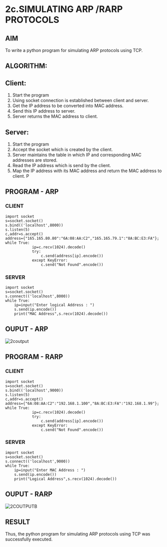 # 2c.SIMULATING ARP /RARP PROTOCOLS
## AIM
To write a python program for simulating ARP protocols using TCP.
## ALGORITHM:
## Client:
1. Start the program
2. Using socket connection is established between client and server.
3. Get the IP address to be converted into MAC address.
4. Send this IP address to server.
5. Server returns the MAC address to client.
## Server:
1. Start the program
2. Accept the socket which is created by the client.
3. Server maintains the table in which IP and corresponding MAC addresses are
stored.
4. Read the IP address which is send by the client.
5. Map the IP address with its MAC address and return the MAC address to client.
P
## PROGRAM - ARP
### CLIENT
```
import socket 
s=socket.socket() 
s.bind(('localhost',8000)) 
s.listen(5) 
c,addr=s.accept() 
address={"165.165.80.80":"6A:08:AA:C2","165.165.79.1":"8A:BC:E3:FA"}; 
while True: 
            ip=c.recv(1024).decode() 
            try: 
                c.send(address[ip].encode()) 
            except KeyError: 
                c.send("Not Found".encode())   
```
### SERVER
```
import socket 
s=socket.socket() 
s.connect(('localhost',8000)) 
while True:
    ip=input("Enter logical Address : ") 
    s.send(ip.encode()) 
    print("MAC Address",s.recv(1024).decode()) 
```
## OUPUT - ARP
![2coutput](https://github.com/Thilakeshwaran/2c.ARP_RARP_PROTOCOLS/assets/147473132/06a4fff7-9933-4f39-9abf-ee683ac26b3a)

## PROGRAM - RARP
### CLIENT
```
import socket 
s=socket.socket() 
s.bind(('localhost',9000)) 
s.listen(5) 
c,addr=s.accept() 
address={"6A:08:AA:C2":"192.168.1.100","8A:BC:E3:FA":"192.168.1.99"}; 
while True: 
            ip=c.recv(1024).decode() 
            try: 
                c.send(address[ip].encode()) 
            except KeyError: 
                c.send("Not Found".encode())    
```
### SERVER
```
import socket 
s=socket.socket() 
s.connect(('localhost',9000)) 
while True: 
    ip=input("Enter MAC Address : ")  
    s.send(ip.encode()) 
    print("Logical Address",s.recv(1024).decode()) 
```
## OUPUT - RARP
![2COUTPUTB](https://github.com/Thilakeshwaran/2c.ARP_RARP_PROTOCOLS/assets/147473132/2199c0c6-9f4e-437d-aec0-4862e6c9637d)

## RESULT
Thus, the python program for simulating ARP protocols using TCP was successfully 
executed.
